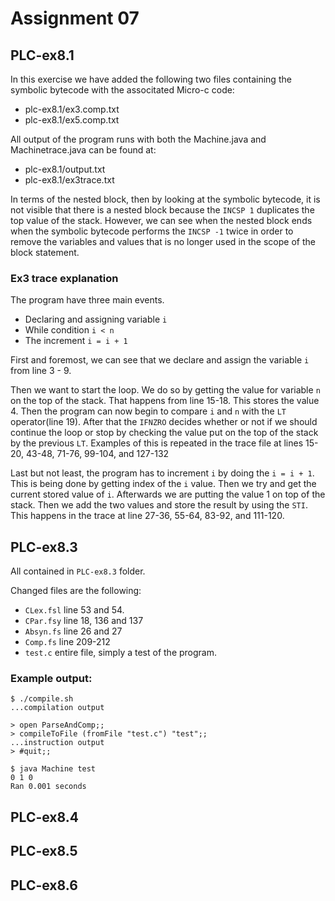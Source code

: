 # Assignment 07
## PLC-ex8.1

In this exercise we have added the following two files containing the symbolic bytecode with the associtated Micro-c code:
- plc-ex8.1/ex3.comp.txt
- plc-ex8.1/ex5.comp.txt

All output of the program runs with both the Machine.java and Machinetrace.java can be found at:
- plc-ex8.1/output.txt
- plc-ex8.1/ex3trace.txt

In terms of the nested block, then by looking at the symbolic bytecode, it is not visible that there is a nested block
because the `INCSP 1` duplicates the top value of the stack. However, we can see when the nested block ends when the 
symbolic bytecode performs the `INCSP -1` twice in order to remove the variables and values that is no longer used in the scope of the block statement.

### Ex3 trace explanation 
The program have three main events. 
- Declaring and assigning variable `i`
- While condition `i < n`
- The increment `i = i + 1`

First and foremost, we can see that we declare and assign the variable `i` from line 3 - 9.

Then we want to start the loop. We do so by getting the value for variable `n` on the top of the stack. That happens from line 15-18.
This stores the value 4. Then the program can now begin to compare `i` and `n` with the `LT` operator(line 19). After that the `IFNZRO` decides whether or not if we should continue the loop or stop by checking the value put on the top of the stack by the previous `LT`. 
Examples of this is repeated in the trace file at lines 15-20, 43-48, 71-76, 99-104, and 127-132

Last but not least, the program has to increment `i` by doing the `i = i + 1`. This is being done by getting index of the `i` value. Then we try and get the current stored value of `i`. Afterwards we are putting the value 1 on top of the stack. Then we add the two values and store the result by using the `STI`. 
This happens in the trace at line 27-36, 55-64, 83-92, and 111-120.

## PLC-ex8.3
All contained in `PLC-ex8.3` folder.

Changed files are the following:
- `CLex.fsl` line 53 and 54.
- `CPar.fsy` line 18, 136 and 137
- `Absyn.fs` line 26 and 27
- `Comp.fs` line 209-212
- `test.c` entire file, simply a test of the program.

### Example output:
```
$ ./compile.sh
...compilation output

> open ParseAndComp;;
> compileToFile (fromFile "test.c") "test";;
...instruction output
> #quit;;

$ java Machine test
0 1 0
Ran 0.001 seconds
```

## PLC-ex8.4
## PLC-ex8.5
## PLC-ex8.6
